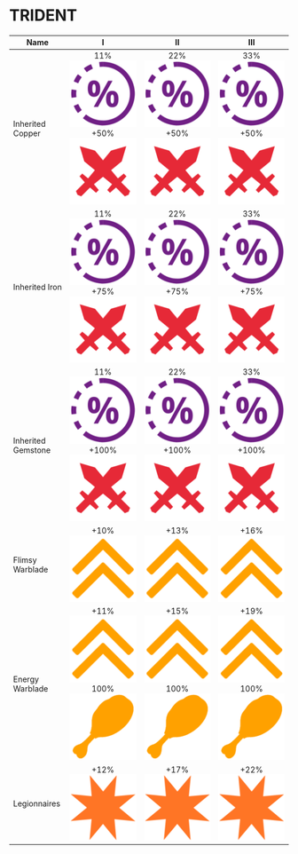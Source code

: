 # TRIDENT

| Name               |                                        I                                       |                                       II                                       |                                       III                                      |
| ------------------ | :----------------------------------------------------------------------------: | :----------------------------------------------------------------------------: | :----------------------------------------------------------------------------: |
| Inherited Copper   |   11% ![](../.gitbook/assets/CHANCE.png) +50%![](../.gitbook/assets/DMG.png)   |   22% ![](../.gitbook/assets/CHANCE.png) +50%![](../.gitbook/assets/DMG.png)   |   33% ![](../.gitbook/assets/CHANCE.png) +50%![](../.gitbook/assets/DMG.png)   |
| Inherited Iron     |   11% ![](../.gitbook/assets/CHANCE.png) +75%![](../.gitbook/assets/DMG.png)   |   22% ![](../.gitbook/assets/CHANCE.png) +75%![](../.gitbook/assets/DMG.png)   |   33% ![](../.gitbook/assets/CHANCE.png) +75%![](../.gitbook/assets/DMG.png)   |
| Inherited Gemstone |   11% ![](../.gitbook/assets/CHANCE.png) +100%![](../.gitbook/assets/DMG.png)  |   22% ![](../.gitbook/assets/CHANCE.png) +100%![](../.gitbook/assets/DMG.png)  |   33% ![](../.gitbook/assets/CHANCE.png) +100%![](../.gitbook/assets/DMG.png)  |
| Flimsy Warblade    |                     +10% ![](../.gitbook/assets/SPEED.png)                     |                     +13% ![](../.gitbook/assets/SPEED.png)                     |                     +16% ![](../.gitbook/assets/SPEED.png)                     |
| Energy Warblade    | +11% ![](../.gitbook/assets/SPEED.png) 100% ![](../.gitbook/assets/HUNGER.png) | +15% ![](../.gitbook/assets/SPEED.png) 100% ![](../.gitbook/assets/HUNGER.png) | +19% ![](../.gitbook/assets/SPEED.png) 100% ![](../.gitbook/assets/HUNGER.png) |
| Legionnaires       |                      +12% ![](../.gitbook/assets/CRIT.png)                     |                      +17% ![](../.gitbook/assets/CRIT.png)                     |                      +22% ![](../.gitbook/assets/CRIT.png)                     |
